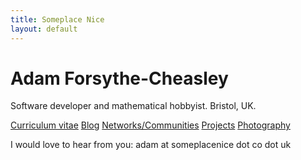 ```yaml
---
title: Someplace Nice
layout: default
---
```


# Adam Forsythe-Cheasley

Software developer and mathematical hobbyist.
Bristol, UK.

[Curriculum vitae](https://drive.google.com/file/d/0BzFGayw0cbzGSm1sZWJRUGxUZnM/view?usp=sharing)
[Blog](/blog/)
[Networks/Communities](/networks/)
[Projects](/projects/)
[Photography](http://www.adamcheasley.com/)

I would love to hear from you:
adam at someplacenice dot co dot uk
